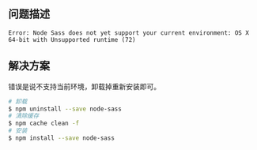 ## 问题描述

```
Error: Node Sass does not yet support your current environment: OS X 64-bit with Unsupported runtime (72) 
```



## 解决方案

错误是说不支持当前环境，卸载掉重新安装即可。

```sh
# 卸载
$ npm uninstall --save node-sass
# 清除缓存
$ npm cache clean -f
# 安装
$ npm install --save node-sass
```

